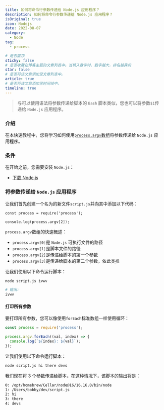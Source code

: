 ```yaml
---
title: 如何将命令行参数传递给 Node.js 应用程序？
description: 如何将命令行参数传递给 Node.js 应用程序？
isOriginal: true
icon: Nodejs
date: 2022-08-07
category:
  - Node
tag:
  - process

# 是否置顶
sticky: false
# 是否收藏在博客主题的文章列表中。当填入数字时，数字越大，排名越靠前
star: false
# 是否将该文章添加至文章列表中。
article: true
# 是否将该文章添加至时间线中。
timeline: true
---
```

<CountView></CountView>


> 与可以使用语法将参数传递给脚本的 `Bash` 脚本类似，您也可以将参数`$1`传递给 `Node.js` 应用程序。


<!-- more -->


### 介绍



在本快速教程中，您将学习如何使用[`process.argv`数组](https://nodejs.org/docs/latest/api/process.html#process_process_argv)将参数传递给 `Node.js` 应用程序。

### 条件

在开始之前，您需要安装 `Node.js`：

- [下载 Node.js](https://nodejs.org/en/download/)

### 将参数传递给 `Node.js` 应用程序

让我们首先创建一个名为的新文件`script.js`并向其中添加以下代码：

```
const process = require('process');

console.log(process.argv[2]);
```

`process.argv`数组的快速概述：

- `process.argv[0]`是 `Node.js` 可执行文件的路径
- `process.argv[1]`是脚本文件的路径
- `process.argv[2]`是传递给脚本的第一个参数
- `process.argv[3]`是传递给脚本的第二个参数，依此类推

让我们使用以下命令运行脚本：

```sh
node script.js ivwv

# 输出:
ivwv
```

#### 打印所有参数

要打印所有参数，您可以像使用`forEach`标准数组一样使用循环：

```js
const process = require('process');

process.argv.forEach((val, index) => {
  console.log(`${index}: ${val}`);
});
```

让我们使用以下命令运行脚本：

```sh
node script.js hi there devs
```

我们现在将 3 个参数传递给脚本，在这种情况下，该脚本的输出将是：

```sh
0: /opt/homebrew/Cellar/node@16/16.16.0/bin/node
1: /Users/bobby/dev/script.js
2: hi
3: there
4: devs
```